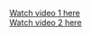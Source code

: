 [Watch video 1 here](https://drive.google.com/file/d/15z8NYXboPUyRDtMV8LP7A6jiumQbG2gv/view?usp=sharing) <br>
[Watch video 2 here](https://drive.google.com/file/d/1GilUgzs1Nw8HNg-ZthqUFUYZen1T1cNO/view?usp=sharing)
